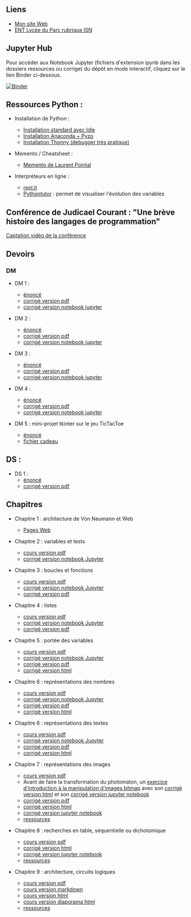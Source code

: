 ## Liens 

* [Mon site Web](http://www.frederic-junier.org/)
* [ENT Lycée du Parc rubrique ISN](https://le-parc.ent.auvergnerhonealpes.fr/classes/isn/)

## Jupyter Hub

Pour accéder aux Notebook Jupyter (fichiers d'extension ipynb dans les dossiers ressources ou corrige) du dépôt en mode interactif, cliquez sur le lien Binder ci-dessous.

[![Binder](https://mybinder.org/badge_logo.svg)](https://mybinder.org/v2/gh/frederic-junier/ISN/master)

## Ressources Python :

* Installation de Python :
  - [Installation standard avec Idle](https://www.python.org/downloads/)
  - [Installation Anaconda + Pyzo](https://pyzo.org/start.html)
  - [Installation Thonny (debugger très pratique)](https://thonny.org/)

* Memento / Cheatsheet :
  - [Memento de Laurent Pointal](https://perso.limsi.fr/pointal/_media/python:cours:mementopython3.pdf)
  
* Interpréteurs en ligne :
  - [repl.it](https://repl.it/languages/python3)
  - [Pythontutor](http://pythontutor.com/)  : permet de visualiser l'évolution des variables
  

## Conférence de Judicael Courant : "Une brève histoire des langages de programmation"

[Captation vidéo de la conférence](https://tube.ac-lyon.fr/videos/watch/2f7065e3-13c7-432c-80cc-94e769d38272)


## Devoirs 

### DM 

* DM 1 :
  - [énoncé](Devoirs/DM/DM1/ISN-DM1-2020V1.pdf)
  - [corrigé version pdf](Devoirs/DM/DM1/corrige/ISN_DM1_2020_Corrige.pdf)
  - [corrigé version notebook jupyter](https://mybinder.org/v2/gh/frederic-junier/ISN/master?filepath=Devoirs/DM/DM1/ressources/ISN_DM1_2020_Corrige.ipynb)
  
* DM 2 :
  - [énoncé](Devoirs/DM/DM2/ISN-DM2-2020V1.pdf)
  - [corrigé version pdf](Devoirs/DM/DM2/corrige/Corrige_DM2_ISN.pdf)
  - [corrigé version notebook jupyter](https://mybinder.org/v2/gh/frederic-junier/ISN/master?filepath=Devoirs/DM/DM2/corrige/Corrige_DM2_ISN.ipynb)
  
* DM 3 :
  - [énoncé](Devoirs/DM/APB/ISN-DM3-2020V1.pdf)
  - [corrigé version pdf](Devoirs/DM/APB/corrige/DM1_ISN_APB.pdf)
  - [corrigé version notebook jupyter](https://mybinder.org/v2/gh/frederic-junier/ISN/master?filepath=Devoirs/DM/APB/corrige/DM1_ISN_APB.ipynb)
  
  
* DM 4 :
  - [énoncé](Devoirs/DM/2048/DM-2048V1.pdf)
  - [corrigé version pdf](Devoirs/DM/2048/DM_2048_Corrige.pdf)
  - [corrigé version notebook jupyter](https://mybinder.org/v2/gh/frederic-junier/ISN/master?filepath=Devoirs/DM/2048/DM_2048_Corrige.ipynb)

* DM 5 : mini-projet tkinter sur le jeu TicTacToe
  - [énoncé](Devoirs/DM/TicTacToe/Mini-Projet-2019V1.pdf)
  - [fichier cadeau](Devoirs/DM/TicTacToe/cadeau.py)
  
## DS  :

* DS 1 :
  - [énoncé](Devoirs/DS/ISN-DS1-2019V1.pdf)
  - [corrigé version pdf](Devoirs/DS/ISN-CorrigeDS1-2019V1.pdf)

## Chapitres 

* Chapitre 1 : architecture de Von Neumann et Web
  - [Pages Web](http://www.frederic-junier.org/ISN/Architecture-HTML-CSS-Internet-2019/pages/ISN_Introduction_Chapitre1.html)
  
* Chapitre 2 : variables et tests
  - [cours version pdf](VariablesTests/Chapite2-VariablesTests-2019V1.pdf)
  - [corrigé version notebook Jupyter](https://mybinder.org/v2/gh/frederic-junier/ISN/master?filepath=VariablesTests/corrige/ISN_Chap1_Variables_Tests_Corrige.ipynb)
  
  
* Chapitre 3 : boucles et fonctions
  - [cours version pdf](BouclesFonctions/Chapite3-Boucles-Fonctions-2019V1.pdf)
  - [corrigé version notebook Jupyter](https://mybinder.org/v2/gh/frederic-junier/ISN/master?filepath=BouclesFonctions/ressources/Boucles_Fonctions_2019_2020.ipynb)
  - [corrigé version pdf](BouclesFonctions/ressources/Boucles_Fonctions_2019_2020.pdf)
 
* Chapitre 4 : listes 
  - [cours version pdf](Listes/Chapite3-Listes-2019V1.pdf)
  - [corrigé version notebook Jupyter](https://mybinder.org/v2/gh/frederic-junier/ISN/master?filepath=Listes/Corrige/Cours3_Listes.ipynb)
  - [corrigé version pdf](Listes/Corrige/Cours3_Listes.pdf)
  
  
* Chapitre 5 : portée des variables 
  - [cours version pdf](PorteeVariable/Chapite5-Portee-Variable-2019V1.pdf)
  - [corrigé version notebook Jupyter](https://mybinder.org/v2/gh/frederic-junier/ISN/master?filepath=PorteeVariable/ressources/Porteee_variable.ipynb)
  - [corrigé version pdf](PorteeVariable/ressources/Porteee_variable.pdf)
  - [corrigé version html](PorteeVariable/ressources/Porteee_variable.html)
  

* Chapitre 6 : représentations des nombres
  - [cours version pdf](ReprésentationNombres/Chapite6-ReprésentationNombres-2019V1.pdf)
  - [corrigé version notebook Jupyter](https://mybinder.org/v2/gh/frederic-junier/ISN/master?filepath=ReprésentationNombres/ressources/CoursReprésentationNombres2019-2020.ipynb)
  - [corrigé version pdf](ReprésentationNombres/ressources/CoursReprésentationNombres2019-2020.pdf)
  - [corrigé version html](ReprésentationNombres/ressources/CoursReprésentationNombres2019-2020.html)
  

* Chapitre 6 : représentations des textes
  - [cours version pdf](Textes/Chapitre7-ReprésentationTextes-2019V1.pdf)
  - [corrigé version notebook Jupyter](https://mybinder.org/v2/gh/frederic-junier/ISN/master?filepath=Textes/ressources/Chapitre_Textes.ipynb)
  - [corrigé version pdf](Textes/ressources/Chapitre_Textes.pdf)
  - [corrigé version html](Textes/ressources/Chapitre_Textes.html)


* Chapitre 7 : représentations des images
  - [cours version pdf](Images/ISN-Cours-Images-V1.pdf)
  - Avant de faire la transformation du photomaton, un [exercice d'introduction à la manipulation d'images bitmap](Images/intro_image_bitmap/intro_image.md) avec son [corrigé version html](Images/intro_image_bitmap/intro_image.html) et son [corrigé version jupyter notebook](https://mybinder.org/v2/gh/frederic-junier/ISN/master?filepath=Images/intro_image_bitmap/intro_image.ipynb)
  - [corrigé version pdf](Images/ressources/ISN-Corrigé-Images-2019.pdf)
  - [corrigé version html](Images/ressources/Correction_Cours_Images.html)
  - [corrigé version jupyter notebook](https://mybinder.org/v2/gh/frederic-junier/ISN/master?filepath=Images/ressources/Correction_Cours_Images.ipynb)
  - [ressources](https://github.com/frederic-junier/ISN/tree/master/Images/ressources)
  
* Chapitre 8 : recherches en table, séquentielle ou dichotomique
    - [cours version pdf](RechercheSeqDicho/RechercheSeqDicho-Cours-2018-V1.pdf)
    - [corrigé version html](RechercheSeqDicho/ressources/RechercheSequentielleDichotomique.html)
    - [corrigé version jupyter notebook](https://mybinder.org/v2/gh/frederic-junier/ISN/master?filepath=RechercheSeqDicho/ressources/RechercheSequentielleDichotomique.ipynb)
    - [ressources](https://github.com/frederic-junier/ISN/tree/master/RechercheSeqDicho/ressources)

* Chapitre 9 : architecture, circuits logiques
    - [cours version pdf](CircuitsLogiques/cours-circuits-logiques-.pdf)
    - [cours version markdown](CircuitsLogiques/cours-circuits-logiques-git.md)
    - [cours version html](CircuitsLogiques/cours-circuits-logiques-.html)
    - [cours version  diaporama html](CircuitsLogiques/cours-circuits-logiques-slidy.html)
    - [ressources](https://github.com/frederic-junier/ISN/tree/master/CircuitsLogiques)

